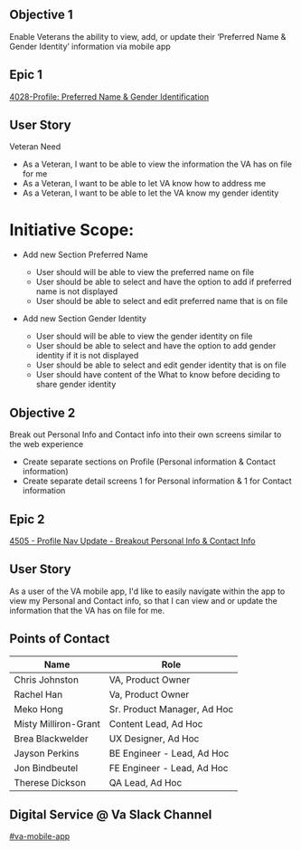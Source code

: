 ## Objective 1

Enable Veterans the ability to view, add, or update their ‘Preferred Name & Gender Identity’ information via mobile app

## Epic 1
[4028-Profile: Preferred Name & Gender Identification](https://github.com/department-of-veterans-affairs/va-mobile-app/issues/4028)


## User Story

Veteran Need
- As a Veteran, I want to be able to view the information the VA has on file for me
- As a Veteran, I want to be able to let VA know how to address me
- As a Veteran, I want to be able to let the VA know my gender identity

# Initiative Scope:

- Add new Section Preferred Name 
  - User should will be able to view the preferred name on file
  - User should be able to select and have the option to add if preferred name is not displayed
  - User should be able to select and edit preferred name that is on file
   
 - Add new Section Gender Identity
   - User should will be able to view the gender identity on file
   - User should be able to select and have the option to add gender identity if it is not displayed
   - User should be able to select and edit gender identity that is on file
   - User should have content of the What to know before deciding to share gender identity


## Objective 2

Break out Personal Info and Contact info into their own screens similar to the web experience
- Create separate sections on Profile (Personal information & Contact information)
- Create separate detail screens 1 for Personal information & 1 for Contact information


## Epic 2
[4505 - Profile Nav Update - Breakout Personal Info & Contact Info](https://github.com/department-of-veterans-affairs/va-mobile-app/issues/4505)

## User Story

As a user of the VA mobile app, I'd like to easily navigate within the app to view my Personal and Contact info, so that I can view and or update the information that the VA has on file for me.


## Points of Contact

Name| Role| 
-- | -- |
Chris Johnston | VA, Product Owner
Rachel Han | Va, Product Owner
Meko Hong | Sr. Product Manager, Ad Hoc
Misty Milliron-Grant | Content Lead, Ad Hoc
Brea Blackwelder | UX Designer, Ad Hoc
Jayson Perkins | BE Engineer - Lead, Ad Hoc
Jon Bindbeutel | FE Engineer - Lead, Ad Hoc 
Therese Dickson | QA Lead, Ad Hoc

## Digital Service @ Va Slack Channel

[#va-mobile-app](https://dsva.slack.com/archives/C018V2JCWRJ)
